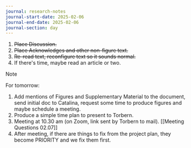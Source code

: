```yaml
---
journal: research-notes
journal-start-date: 2025-02-06
journal-end-date: 2025-02-06
journal-section: day
---
```


1. ~~Place Discussion.~~
2. ~~Place Acknowledges and other non-figure text.~~
3. ~~Re-read text, reconfigure text so it sounds normal.~~
4. If there's time, maybe read an article or two.

> [!NOTE]
> For tomorrow:
> 1. Add mentions of Figures and Supplementary Material to the document, send initial doc to Catalina, request some time to produce figures and maybe schedule a meeting.
> 2. Produce a simple time plan to present to Torbern.
> 3. Meeting at 10.30 am (on Zoom, link sent by Torbern to mail). [[Meeting Questions 02.07]]
> 4. After meeting, if there are things to fix from the project plan, they become PRIORITY and we fix them first.